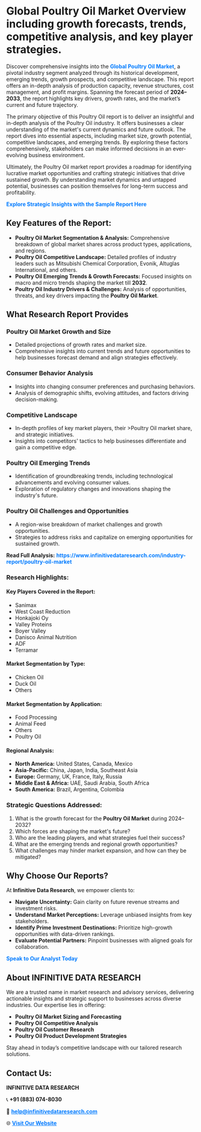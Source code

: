 <h1>Global Poultry Oil Market Overview including growth forecasts, trends, competitive analysis, and key player strategies.</h1>
<p>
Discover comprehensive insights into the 
<a href="https://www.infinitivedataresearch.com/industry-report/poultry-oil-market" rel="dofollow" style="color: #007BFF; text-decoration: none;"><strong>Global Poultry Oil Market</strong></a>, a pivotal industry segment analyzed through its historical development, emerging trends, growth prospects, and competitive landscape. This report offers an in-depth analysis of production capacity, revenue structures, cost management, and profit margins. Spanning the forecast period of <strong>2024–2033</strong>, the report highlights key drivers, growth rates, and the market’s current and future trajectory.
</p>
<p>
The primary objective of this Poultry Oil report is to deliver an insightful and in-depth analysis of the Poultry Oil industry. It offers businesses a clear understanding of the market's current dynamics and future outlook. The report dives into essential aspects, including market size, growth potential, competitive landscapes, and emerging trends. By exploring these factors comprehensively, stakeholders can make informed decisions in an ever-evolving business environment.
</p>
<p>
Ultimately, the Poultry Oil market report provides a roadmap for identifying lucrative market opportunities and crafting strategic initiatives that drive sustained growth. By understanding market dynamics and untapped potential, businesses can position themselves for long-term success and profitability.
</p>
<p>
<a href="https://www.infinitivedataresearch.com/request-sample/reportId=112529" style="color: #007BFF; text-decoration: none;"><strong>Explore Strategic Insights with the Sample Report Here</strong></a>
</p>

<h2>Key Features of the Report:</h2>
<ul>
<li><strong>Poultry Oil Market Segmentation & Analysis:</strong> Comprehensive breakdown of global market shares across product types, applications, and regions.</li>
<li><strong>Poultry Oil Competitive Landscape:</strong> Detailed profiles of industry leaders such as Mitsubishi Chemical Corporation, Evonik, Altuglas International, and others.</li>
<li><strong>Poultry Oil Emerging Trends & Growth Forecasts:</strong> Focused insights on macro and micro trends shaping the market till <strong>2032</strong>.</li>
<li><strong>Poultry Oil Industry Drivers & Challenges:</strong> Analysis of opportunities, threats, and key drivers impacting the <strong>Poultry Oil Market</strong>.</li>
</ul>

<h2>What Research Report Provides</h2>
<h3>Poultry Oil Market Growth and Size</h3>
<ul>
<li>Detailed projections of growth rates and market size.</li>
<li>Comprehensive insights into current trends and future opportunities to help businesses forecast demand and align strategies effectively.</li>
</ul>

<h3>Consumer Behavior Analysis</h3>
<ul>
<li>Insights into changing consumer preferences and purchasing behaviors.</li>
<li>Analysis of demographic shifts, evolving attitudes, and factors driving decision-making.</li>
</ul>

<h3>Competitive Landscape</h3>
<ul>
<li>In-depth profiles of key market players, their >Poultry Oil market share, and strategic initiatives.</li>
<li>Insights into competitors' tactics to help businesses differentiate and gain a competitive edge.</li>
</ul>

<h3>Poultry Oil Emerging Trends</h3>
<ul>
<li>Identification of groundbreaking trends, including technological advancements and evolving consumer values.</li>
<li>Exploration of regulatory changes and innovations shaping the industry's future.</li>
</ul>

<h3>Poultry Oil Challenges and Opportunities</h3>
<ul>
<li>A region-wise breakdown of market challenges and growth opportunities.</li>
<li>Strategies to address risks and capitalize on emerging opportunities for sustained growth.</li>
</ul>
<p><strong>Read Full Analysis:</strong> <a href="https://www.infinitivedataresearch.com/industry-report/poultry-oil-market" rel="dofollow" style="color: #007BFF; text-decoration: none;"><strong>https://www.infinitivedataresearch.com/industry-report/poultry-oil-market</strong></a></p>
<h3>Research Highlights:</h3>
<h4>Key Players Covered in the Report:</h4>
<ul><li>Sanimax</li><li>West Coast Reduction</li><li>Honkajoki Oy</li><li>Valley Proteins</li><li>Boyer Valley</li><li>Danisco Animal Nutrition</li><li>ADF</li><li>Terramar</li></ul>
<h4>Market Segmentation by Type:</h4>
<ul><li>Chicken Oil</li><li>Duck Oil</li><li>Others</li></ul>
<h4>Market Segmentation by Application:</h4>
<ul><li>Food Processing</li><li>Animal Feed</li><li>Others</li><li>Poultry Oil</li></ul>

<h4>Regional Analysis:</h4>
<ul>
<li><strong>North America:</strong> United States, Canada, Mexico</li>
<li><strong>Asia-Pacific:</strong> China, Japan, India, Southeast Asia</li>
<li><strong>Europe:</strong> Germany, UK, France, Italy, Russia</li>
<li><strong>Middle East & Africa:</strong> UAE, Saudi Arabia, South Africa</li>
<li><strong>South America:</strong> Brazil, Argentina, Colombia</li>
</ul>

<h3>Strategic Questions Addressed:</h3>
<ol>
<li>What is the growth forecast for the <strong>Poultry Oil Market</strong> during 2024–2032?</li>
<li>Which forces are shaping the market's future?</li>
<li>Who are the leading players, and what strategies fuel their success?</li>
<li>What are the emerging trends and regional growth opportunities?</li>
<li>What challenges may hinder market expansion, and how can they be mitigated?</li>
</ol>

<h2>Why Choose Our Reports?</h2>
<p>At <strong>Infinitive Data Research</strong>, we empower clients to:</p>
<ul>
<li><strong>Navigate Uncertainty:</strong> Gain clarity on future revenue streams and investment risks.</li>
<li><strong>Understand Market Perceptions:</strong> Leverage unbiased insights from key stakeholders.</li>
<li><strong>Identify Prime Investment Destinations:</strong> Prioritize high-growth opportunities with data-driven rankings.</li>
<li><strong>Evaluate Potential Partners:</strong> Pinpoint businesses with aligned goals for collaboration.</li>
</ul>
<p><a href="https://www.infinitivedataresearch.com/industry-report/poultry-oil-market" rel="dofollow" style="color: #007BFF; text-decoration: none;"><strong>Speak to Our Analyst Today</strong></a></p>

<h2>About INFINITIVE DATA RESEARCH</h2>
<p>We are a trusted name in market research and advisory services, delivering actionable insights and strategic support to businesses across diverse industries. Our expertise lies in offering:</p>
<ul>
<li><strong>Poultry Oil Market Sizing and Forecasting</strong></li>
<li><strong>Poultry Oil Competitive Analysis</strong></li>
<li><strong>Poultry Oil Customer Research</strong></li>
<li><strong>Poultry Oil Product Development Strategies</strong></li>
</ul>
<p>Stay ahead in today’s competitive landscape with our tailored research solutions.</p>

<h2>Contact Us:</h2>
<p><strong>INFINITIVE DATA RESEARCH</strong></p>
<p>📞 <strong>+91 (883) 074-8030</strong></p>
<p>📧 <strong><a href="mailto:help@infinitivedataresearch.com" style="color: #007BFF;">help@infinitivedataresearch.com</a></strong></p>
<p>🌐 <strong><a href="https://www.infinitivedataresearch.com" rel="dofollow" style="color: #007BFF;">Visit Our Website</a></strong></p>